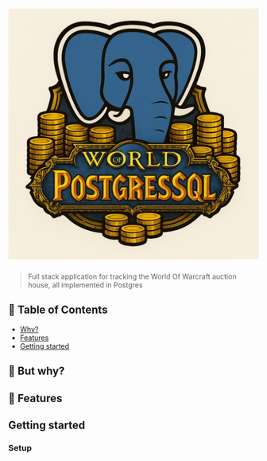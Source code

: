 # ![World of Postgresql](./logo.png)

> Full stack application for tracking the World Of Warcraft auction house, all implemented in Postgres

## 🚩 Table of Contents
- [Why?](#-but-why)
- [Features](#-features)
- [Getting started](#-getting-started)

## 🙋 But why?

## 🎨 Features

## Getting started

### Setup
